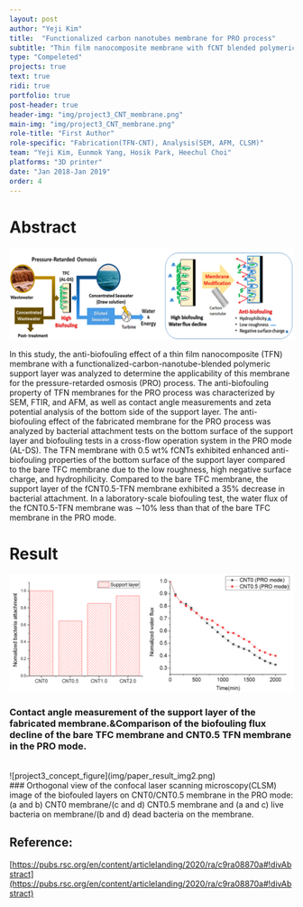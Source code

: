 ```yaml
---
layout: post
author: "Yeji Kim"
title:  "Functionalized carbon nanotubes membrane for PRO process"
subtitle: "Thin film nanocomposite membrane with fCNT blended polymeric support "
type: "Compeleted"
projects: true
text: true
ridi: true
portfolio: true
post-header: true
header-img: "img/project3_CNT_membrane.png"
main-img: "img/project3_CNT_membrane.png"
role-title: "First Author"
role-specific: "Fabrication(TFN-CNT), Analysis(SEM, AFM, CLSM)"
team: "Yeji Kim, Eunmok Yang, Hosik Park, Heechul Choi"
platforms: "3D printer"
date: "Jan 2018-Jan 2019"
order: 4
---
```

# Abstract

![project3_concept_figure](img/concept_figure.png)

In this study, the anti-biofouling effect of a thin film nanocomposite (TFN) membrane with a functionalized-carbon-nanotube-blended polymeric support layer was analyzed to determine the applicability of this membrane for the pressure-retarded osmosis (PRO) process. The anti-biofouling property of TFN membranes for the PRO process was characterized by SEM, FTIR, and AFM, as well as contact angle measurements and zeta potential analysis of the bottom side of the support layer. The anti-biofouling effect of the fabricated membrane for the PRO process was analyzed by bacterial attachment tests on the bottom surface of the support layer and biofouling tests in a cross-flow operation system in the PRO mode (AL-DS). The TFN membrane with 0.5 wt% fCNTs exhibited enhanced anti-biofouling properties of the bottom surface of the support layer compared to the bare TFC membrane due to the low roughness, high negative surface charge, and hydrophilicity. Compared to the bare TFC membrane, the support layer of the fCNT0.5-TFN membrane exhibited a 35% decrease in bacterial attachment. In a laboratory-scale biofouling test, the water flux of the fCNT0.5-TFN membrane was ∼10% less than that of the bare TFC membrane in the PRO mode.

# Result

![project3_concept_figure](img/paper_result_img1.png)
### Contact angle measurement of the support layer of the fabricated membrane.&Comparison of the biofouling flux decline of the bare TFC membrane and CNT0.5 TFN membrane in the PRO mode.
<br>
![project3_concept_figure](img/paper_result_img2.png)
<br>
### Orthogonal view of the confocal laser scanning microscopy(CLSM) image of the biofouled layers on CNT0/CNT0.5 membrane in the PRO mode: (a and b) CNT0 membrane/(c and d) CNT0.5 membrane and (a and c) live bacteria on membrane/(b and d) dead bacteria on the membrane.

## Reference:
[https://pubs.rsc.org/en/content/articlelanding/2020/ra/c9ra08870a#!divAbstract](https://pubs.rsc.org/en/content/articlelanding/2020/ra/c9ra08870a#!divAbstract)

